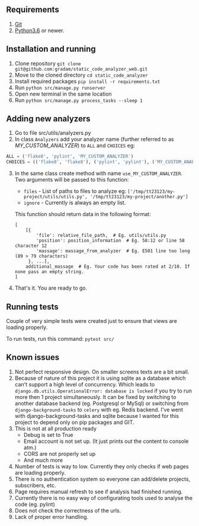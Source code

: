 ## Requirements
1. [Git](https://git-scm.com/)
2. [Python3.6](https://www.python.org/) or newer.

## Installation and running
1. Clone repository `git clone git@github.com:gradam/static_code_analyzer_web.git`
2. Move to the cloned directory `cd static_code_analyzer`
3. Install required packages `pip install -r requirements.txt`
4. Run `python src/manage.py runserver`
5. Open new terminal in the same location
6. Run `python src/manage.py process_tasks --sleep 1`

## Adding new analyzers
1. Go to file src/utils/analyzers.py
2. In class `Analyzers` add your analyzer name (further referred to as _MY_CUSTOM_ANALYZER_) to `ALL` and `CHOICES` eg:
``` python
ALL = ('flake8', 'pylint', 'MY_CUSTOM_ANALYZER')
CHOICES = (('flake8', 'flake8'), ('pylint', 'pylint'), ('MY_CUSTOM_ANALYZER','MY_CUSTOM_ANALYZER'))
```
3. In the same class create method with name `use_MY_CUSTOM_ANALYZER`. Two arguments will be passed to this function:
    * `files` - List of paths to files to analyze eg: 
    `['/tmp/tt23123/my-project/utils/utils.py', '/tmp/tt23123/my-project/another.py']`
    * `ignore` - Currently is always an empty list.
    
    This function should return data in the following format:
    ```
    [
        [{
            'file': relative_file_path,  # Eg. utils/utils.py
            'position': position_information  # Eg. 58:12 or line 58 character 12
            'massage': massage_from_analyzer  # Eg. E501 line too long (89 > 79 characters)
         }, ...],
        additional_massage  # Eg. Your code has been rated at 2/10. If none pass an empty string. 
    ]
    ```
4. That's it. You are ready to go.

## Running tests
Couple of very simple tests were created just to ensure that views are loading properly.

To run tests, run this command:
`pytest src/`


## Known issues
1. Not perfect responsive design. On smaller screens texts are a bit small.
2. Because of nature of this project it is using sqlite as a database which can't support a high level of concurrency. 
Which leads to `django.db.utils.OperationalError: database is locked` if you try to run more then 1 project simultaneously.
It can be fixed by switching to another database backend (eg. Postgresql or MySql) or switching from `django-background-tasks` to `celery` with eg. Redis backend.
I've went with django-background-tasks and sqlite because I wanted for this project to depend only on pip packages and GIT.
3. This is not at all production ready
    * Debug is set to True
    * Email account is not set up. (It just prints out the content to console atm.)
    * CORS are not properly set up
    * And much more
4. Number of tests is way to low. Currently they only checks if web pages are loading properly.
5. There is no authentication system so everyone can add/delete projects, subscribers, etc.
6. Page requires manual refresh to see if analysis had finished running.
7. Currently there is no easy way of configurating tools used to analyse the code (eg. pylint)
8. Does not check the correctness of the urls.
9. Lack of proper error handling.
